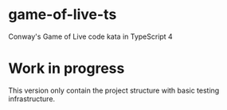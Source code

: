 # game-of-live-ts
Conway's Game of Live code kata in TypeScript 4

# Work in progress
This version only contain the project structure with basic testing infrastructure.

